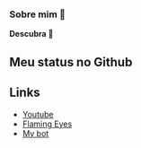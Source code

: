 ### Sobre mim 👋
__Descubra 🤫__

## Meu status no Github


## Links
- [Youtube](https://www.youtube.com/channel/UCVFBY7RDx90e9JTK7MZ-Rrg)
- [Flaming Eyes](https://discord.gg/rzEdvZGA6z)
- [My bot](https://discord.com/api/oauth2/authorize?client_id=790644390959120395&permissions=8&scope=bot%20applications.commands)